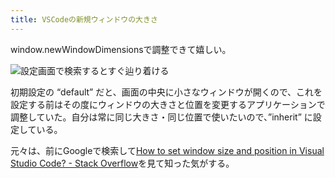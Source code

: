 ```yaml
---
title: VSCodeの新規ウィンドウの大きさ
---
```

window.newWindowDimensionsで調整できて嬉しい。

![](https://lh3.googleusercontent.com/docs/ADP-6oECqASjpLBSpL1yD2Yhfc4ipWj48UAySpp4G1Ff0nmZ4capBFhGZOgtSmp42ssSv-IaGZm8lP9LPNYCcme4GbMe0qH_49hWhxMjbFdC7lKsku3k8MXz8eO3tcqruaBhIv4TP8XsLakGx_7tG174cpyHAqPsgM7hJNm7yVTmSZd_l1rhCx23FA0IYCwsHeVSQgK7jrNQR5MPw4Gi8ZdaV1_dtdtzu2eTogCbRgakZUFmSNEYB3cv77zMaMzHCeWm03lO2BZFYe57PAb6EgPhpEv54wF-tkL2nUEqKXRRoDehyqb4h0u7-Cu_yQRBcnIC1veCtCOvA0Kl44B2gEDP_pGURojdWPcEXDJ51W9j9knFcMyuncSHw1-nt_YpOdLboqCb7TLjHFgrPRZaxaul-ecKBprkt-QK35Ld9V1SnQUZkixFeV5iR5uW-AVfFYXYqxFZ1NDG-yqbYo7eySgEl_TWy6-cgVzstTM0w7CzhaXr7NRQJTCHs4Ub9hBX_1knA8xK0nNuuObdwkKItRrEJY8cM8C5UABOoUM1JonrdhkLVA8iKCHc5eD-QZ6Fk4Llq5ez7ikW7aksvC7BUgHeoCmNroNTPXXWsH9LiM2OrOBaGBu4OcDQwqZjhyA02yLOPt-fpDYJlCKSP7qiWesmcLMgDtvLxm-WrrZLR9BACkKfekVCTc_5tpmZfFNgHjOEHDyyJ6fBXRI17JMysY9aO75n4l-75A2wiMBgzjeS9ZjXN16e4oveZRfJMYvmfHXQxKHySvMNPMXr3sYdcd_bkiSvHYra__C4kNXqrz80I6o5uUDRKoryDt1eUNUXKTVu6DPVSrv-CkZfzEDrPwgvo_luqOQt6eE_6Tfw2iOrhElfaEAvfFp4ul4T6p8FWEh1ySLqncIhiN6ncSpBg34y7GqxzaNkr13a2u-Ylck_xUkrYy6kyE7Mg3lfuRT306QsWflzzZejBW1nkTHBiYMx71zg5s19TizPAb7BkjB0goS_IMWyik6iQiTiBkitj0SXRXehkJHx6ja589yJB5bHqTOOyGNIBofyWyjF7yUtdJkU-tUK7Rs8AddPmGv1_LYN9v_n6uHJrDl8pyHCYA3ZxhaXaxJjjguXNDDqxAdHVPqeqt5kELc8SVC7LM_ObLZEFG6eo6etr3JDcuFkKhq1Vm2Gw2rmjv4-JlY2xiZU-pg6A3pePXr9IGCLF3CmXq8f-UjVmj5hhfNOuHTEQheIWGcIlCkyUc5ObohKP6ZC3zk1LzaXOg "設定画面で検索するとすぐ辿り着ける")

初期設定の “default” だと、画面の中央に小さなウィンドウが開くので、これを設定する前はその度にウィンドウの大きさと位置を変更するアプリケーションで調整していた。自分は常に同じ大きさ・同じ位置で使いたいので、”inherit” に設定している。

元々は、前にGoogleで検索して[How to set window size and position in Visual Studio Code? - Stack Overflow](https://stackoverflow.com/questions/44412233/how-to-set-window-size-and-position-in-visual-studio-code)を見て知った気がする。
